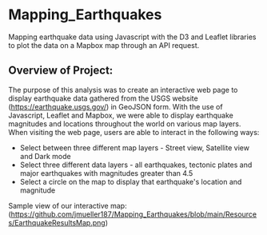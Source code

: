 # Mapping_Earthquakes
Mapping earthquake data using Javascript with the D3 and Leaflet libraries to plot the data on a Mapbox map through an API request.

## Overview of Project:
The purpose of this analysis was to create an interactive web page to display earthquake data gathered from the USGS website (https://earthquake.usgs.gov/) in GeoJSON form. With the use of Javascript, Leaflet and Mapbox, we were able to display earthquake magnitudes and locations throughout the world on various map layers. When visiting the web page, users are able to interact in the following ways:
- Select between three different map layers - Street view, Satellite view and Dark mode
- Select three different data layers - all earthquakes, tectonic plates and major earthquakes with magnitudes greater than 4.5
- Select a circle on the map to display that earthquake's location and magnitude

Sample view of our interactive map: (https://github.com/jmueller187/Mapping_Earthquakes/blob/main/Resources/EarthquakeResultsMap.png)
